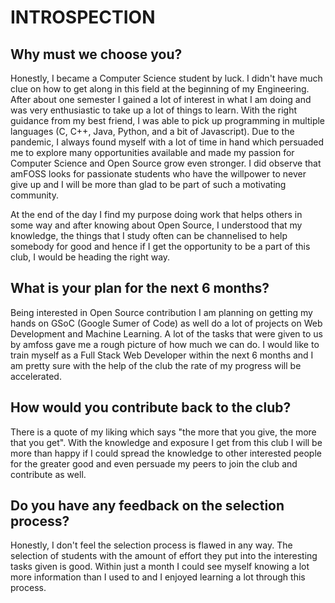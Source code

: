 # INTROSPECTION

## Why must we choose you?

Honestly, I became a Computer Science student by luck. I didn't have much clue on how to get along in this field at the beginning of my Engineering. After about one semester I gained a lot of interest in what I am doing and was very enthusiastic to take up a lot of things to learn. With the right guidance from my best friend, I was able to pick up programming in multiple languages (C, C++, Java, Python, and a bit of Javascript). Due to the pandemic, I always found myself with a lot of time in hand which persuaded me to explore many opportunities available and made my passion for Computer Science and Open Source grow even stronger. I did observe that amFOSS looks for passionate students who have the willpower to never give up and I will be more than glad to be part of such a motivating community.

At the end of the day I find my purpose doing work that helps others in some way and after knowing about Open Source, I  understood that my knowledge, the things that I study often can be channelised to help somebody for good and hence if I get the opportunity to be a part of this club, I would be heading the right way.

## What is your plan for the next 6 months?

Being interested in Open Source contribution I am planning on getting my hands on GSoC (Google Sumer of Code) as well do a lot of projects on Web Development and Machine Learning. A lot of the tasks that were given to us by amfoss gave me a rough picture of how much we can do. I would like to train myself as a Full Stack Web Developer within the next 6 months and I am pretty sure with the help of the club the rate of my progress will be accelerated. 

## How would you contribute back to the club?

There is a quote of my liking which says "the more that you give, the more that you get". With the knowledge and exposure I get from this club I will be more than happy if I could spread the knowledge to other interested people for the greater good and even persuade my peers to join the club and contribute as well. 

## Do you have any feedback on the selection process?

Honestly, I don't feel the selection process is flawed in any way. The selection of students with the amount of effort they put into the interesting tasks given is good. Within just a month I could see myself knowing a lot more information than I used to and I enjoyed learning a lot through this process.



